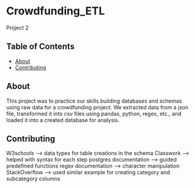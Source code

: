 # Crowdfunding_ETL
Project 2 


## Table of Contents

- [About](#about)
- [Contributing](#contributing)

## About
This project was to practice our skills building databases and schemas using raw data for a crowdfunding project. We extracted data from a json file, transformed it into csv files using pandas, python, regex, etc.,  and loaded it into a created database for analysis.



## Contributing
W3schools --> data types for table creations in the schema
Classwork --> helped with syntax for each step
postgres documentation --> guided predefined functions
regex documentation --> character manipulation
StackOverflow --> used similar example for creating category and subcategory columns

